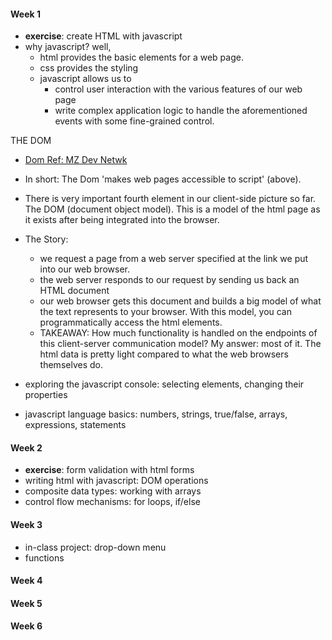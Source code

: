 
#### Week 1
+ **exercise**: create HTML with javascript
+ why javascript? 
  well, 
  + html provides the basic elements for a web page.
  + css provides the styling
  + javascript allows us to 
    + control user interaction with the various features of our web page
    + write complex application logic to handle the aforementioned events with some fine-grained control.


THE DOM
  + [Dom Ref: MZ Dev Netwk](https://developer.mozilla.org/en-US/docs/Web/API/Document_Object_Model/Introduction)
  + In short: The Dom 'makes web pages accessible to script' (above).
  + There is very important fourth element in our client-side picture so far. The DOM (document object model).  This is a model of the html page as it exists after being integrated into the browser. 
  
  + The Story: 
    + we request a page from a web server specified at the link we put into our web browser.
    + the web server responds to our request by sending us back an HTML document
    + our web browser gets this document and builds a big model of what the text represents to your browser.  With     this model, you can programmatically access the html elements.
    + TAKEAWAY: How much functionality is handled on the endpoints of this client-server communication model?
    My answer: most of it.  The html data is pretty light compared to what the web browsers themselves do.  
+ exploring the javascript console: selecting elements, changing their properties
+ javascript language basics: numbers, strings, true/false, arrays, expressions, statements

#### Week 2
+ **exercise**: form validation with html forms
+ writing html with javascript: DOM operations
+ composite data types: working with arrays
+ control flow mechanisms: for loops, if/else



#### Week 3
+ in-class project: drop-down menu
+ functions

#### Week 4
#### Week 5
#### Week 6
